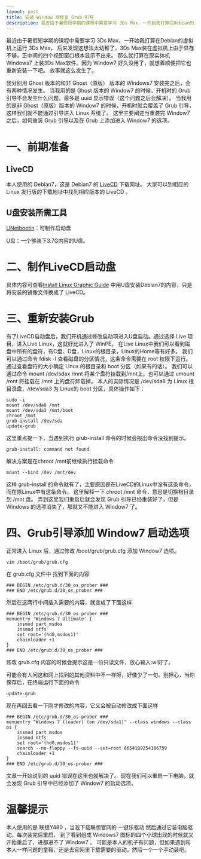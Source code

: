 ```yaml
---
layout: post
title: 安装 Window 后修复 Grub 引导
description: 最近由于暑假短学期的课程中需要学习 3Ds Max，一开始我打算在Debian的虚拟机上运行 3Ds Max，后来发现这想法太幼稚了，3Ds Max装在虚拟机上由于显存不够，正中间的四个视图窗口根本显示不出来。那么就打算在原实体机 Windows7 上装3Ds Max软件。因为 Window7 好久没用了，就想着顺便把它也重新安装一下吧。故事就这么发生了。
---
```


最近由于暑假短学期的课程中需要学习 3Ds Max，一开始我打算在Debian的虚拟机上运行 3Ds Max，
后来发现这想法太幼稚了，3Ds Max装在虚拟机上由于显存不够，正中间的四个视图窗口根本显示不出来。
那么就打算在原实体机 Windows7 上装3Ds Max软件。因为 Window7 好久没用了，就想着顺便把它也重新安装一下吧。
故事就这么发生了。

我分别用 Ghost 版本的和非 Ghost（原版） 版本的 Windows7 安装完之后，会有两种情况发生。
当我用的是 Ghost 版本的 Window7 的时候，开机时的 Grub 引导不会发生什么问题，最多是 uuid 显示错误（这个问题之后会解决）。
当我用的是非 Ghost（原版）版本的 Window7 的时候，开机时就会覆盖了 Grub 引导，这样我们就不能通过引导进入 Linux 系统了。
这里主要阐述当重装完 Window7 之后，如何重装 Grub 引导以及在 Grub 上添加进入 Window7 的选项。

# 一、前期准备
## LiveCD
本人使用的 Debian7，这是 Debian7 的 [LiveCD](http://cdimage.debian.org/debian-cd/current-live/amd64/iso-hybrid/) 下载网址。
大家可以到相应的 Linux 发行版的下载地址中找到相应版本的 LiveCD 。
## U盘安装所需工具
[UNetbootin](http://unetbootin.sourceforge.net/)：可制作启动盘

U盘：一个够装下3.7G内容的U盘。

# 二、制作LiveCD启动盘
具体内容可查看[Install Linux Graphic Guide](http://guidopaul.github.io/2014/04/02/Install-Linux-Graphic-Guide.html)
中用U盘安装Debian7的内容，只是将安装的镜像文件换成了 LiveCD。

# 三、重新安装Grub
有了LiveCD启动盘后，我们开机通过修改启动项进入U盘启动。通过选择 Live 项目，进入Live Linux，这就好比进入了 WinPE。
在Live Linux中我们可以看到磁盘中所有的盘符，有C盘、D盘，Linux的根目录，Linux的Home等有好多。
我们可以通过命令 fdisk -l 查看磁盘的分区情况，这条命令需要在 root 权限下运行。通过查看盘符的大小确定 Linux 的根目录和 boot 分区（如果有的话）。
我们可以通过命令 mount /dev/sdax /mnt 将某个盘符挂载到/mnt上。也可以通过 umount /mnt 将挂载在 /mnt 上的盘符卸载掉。
本人的实际情况是 /dev/sda8 为 Linux 根目录盘，/dev/sda3 为 Linux的 boot 分区，具体操作如下：
		
	sudo -i
	mount /dev/sda8 /mnt
	mount /dev/sda3 /mnt/boot
	chroot /mnt
	grub-install /dev/sda
	update-grub

这里重点提一下，当遇到执行 grub-install 命令的时候会报出命令没找到提示。

	grub-install: command not found

解决方案是在chroot /mnt前继续执行挂载命令

	mount --bind /dev /mnt/dev

这样 grub-install 的命令就有了，主要原因是在LiveCD的Linux中没有这条命令，而在原Linux中有这条命令。
这里解释一下 chroot /mnt 命令，意思是切换根目录到 /mnt 盘。
弄到这里我们重启后就会发现 Grub 引导已经重装好了，但是 Windows 的选项消失了，那就又不能进入 Window7 了。

# 四、Grub引导添加 Window7 启动选项
正常进入 Linux 后，通过修改 /boot/grub/grub.cfg 添加 Window7 选项。

	vim /boot/grub/grub.cfg
	
在 grub.cfg 文件中 找到下面的内容

	### BEGIN /etc/grub.d/30_os_prober ###
	### END /etc/grub.d/30_os_prober ###

然后在这两行中间插入需要的内容，就变成了下面这样

	### BEGIN /etc/grub.d/30_os_prober ###
	menuentry 'Windows 7 Ultimate' {
		insmod part_msdos
		insmod ntfs
		set root='(hd0,msdos1)'
		chainloader +1
	}
	### END /etc/grub.d/30_os_prober ###

修改 grub.cfg 内容的时候会提示这是一份只读文件，放心输入:w!好了。

可能会有人问这和网上找到的其他资料中不一样呀，好像少了一句。别担心，当你保存后，在终端运行下面的命令

	update-grub
	
现在再回去看一下刚才修改的内容，它又会被自动修改成下面这样

	### BEGIN /etc/grub.d/30_os-prober ###
	menuentry "Windows 7 (loader) (on /dev/sda1)" --class windows --class os {
		insmod part_msdos
		insmod ntfs
		set root='(hd0,msdos1)'
		search --no-floppy --fs-uuid --set=root 6654189254186759
		chainloader +1
	}
	### END /etc/grub.d/30_os-prober ###

文章一开始说到的 uuid 错误在这里也就解决了。
现在我们可以重启一下电脑，就会发现 Grub 引导中已经添加了 Window7 的启动选项。

# 温馨提示
本人使用的是 联想Y480 ，当我下载联想官网的 一键乐驱动 然后通过它装电脑驱动。每次装完后重启，
到了看到组成 Windows7 图标的四个小球出现的时候就又开始重启了，进都进不了 Window7 。
可能是本人的机子有问题，但如果遇到和本人一样问题的童鞋，还是去官网里下载需要的驱动，然后一个一个手动装吧。

